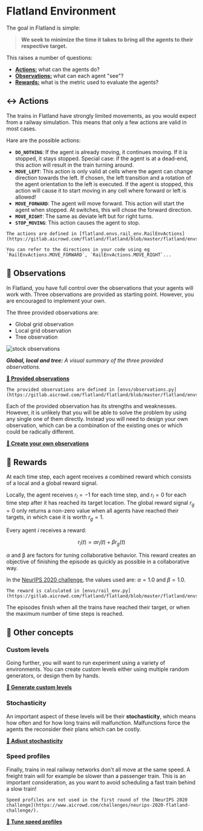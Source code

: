 Flatland Environment
====================

The goal in Flatland is simple:

> **We seek to minimize the time it takes to bring all the agents to their respective target.** 

This raises a number of questions:

- [**Actions:**](#actions) what can the agents do?
- [**Observations:**](#observations) what can each agent "see"?
- [**Rewards:**](#rewards) what is the metric used to evaluate the agents?

↔️ Actions
---

The trains in Flatland have strongly limited movements, as you would expect from a railway simulation. This means that only a few actions are valid in most cases.

Hare are the possible actions:

- **`DO_NOTHING`**:  If the agent is already moving, it continues moving. If it is stopped, it stays stopped. Special case: if the agent is at a dead-end, this action will result in the train turning around.
- **`MOVE_LEFT`**: This action is only valid at cells where the agent can change direction towards the left. If chosen, the left transition and a rotation of the agent orientation to the left is executed. If the agent is stopped, this action will cause it to start moving in any cell where forward or left is allowed!
- **`MOVE_FORWARD`**: The agent will move forward. This action will start the agent when stopped. At switches, this will chose the forward direction.
- **`MOVE_RIGHT`**: The same as deviate left but for right turns.
- **`STOP_MOVING`**: This action causes the agent to stop.

```{admonition} Code reference
The actions are defined in [flatland.envs.rail_env.RailEnvActions](https://gitlab.aicrowd.com/flatland/flatland/blob/master/flatland/envs/rail_env.py#L45).

You can refer to the directions in your code using eg `RailEnvActions.MOVE_FORWARD`, `RailEnvActions.MOVE_RIGHT`...
```

👀 Observations
---

In Flatland, you have full control over the observations that your agents will work with. Three observations are provided as starting point. However, you are encouraged to implement your own.

The three provided observations are:
- Global grid observation
- Local grid observation
- Tree observation

![stock observations](https://i.imgur.com/oo8EIYv.png)

***Global, local and tree:** A visual summary of the three provided observations.*

**[🔗 Provided observations](env/observations)**

```{admonition} Code reference
The provided observations are defined in [envs/observations.py](https://gitlab.aicrowd.com/flatland/flatland/blob/master/flatland/envs/observations.py)
```

Each of the provided observation has its strengths and weaknesses. However, it is unlikely that you will be able to solve the problem by using any single one of them directly. Instead you will need to design your own observation, which can be a combination of the existing ones or which could be radically different.

**[🔗 Create your own observations](env/custom_observations)**


🌟 Rewards
----------

At each time step, each agent receives a combined reward which consists of a local and a global reward signal. 

Locally, the agent receives $r_l = −1$ for each time step, and $r_l = 0$ for each time step after it has reached its target location. The global reward signal $r_g = 0$ only returns a non-zero value when all agents have reached their targets, in which case it is worth $r_g = 1$. 

Every agent $i$ receives a reward:

$$r_i(t) = \alpha r_l(t) + \beta r_g(t)$$

$\alpha$ and β are factors for tuning collaborative behavior. This reward creates an objective of finishing the episode as quickly as possible in a collaborative way.

In the [NeurIPS 2020 challenge](https://www.aicrowd.com/challenges/neurips-2020-flatland-challenge#background), the values used are: $\alpha = 1.0$ and $\beta = 1.0$.

```{admonition} Code reference
The reward is calculated in [envs/rail_env.py](https://gitlab.aicrowd.com/flatland/flatland/blob/master/flatland/envs/rail_env.py)
```

The episodes finish when all the trains have reached their target, or when the maximum number of time steps is reached. 

🚉 Other concepts
-----------------

### Custom levels

Going further, you will want to run experiment using a variety of environments. You can create custom levels either using multiple random generators, or design them by hands.

**[🔗 Generate custom levels](env/level_generation)**

### Stochasticity

An important aspect of these levels will be their **stochasticity**, which means how often and for how long trains will malfunction. Malfunctions force the agents the reconsider their plans which can be costly. 

**[🔗 Adjust stochasticity](env/stochasticity)**

### Speed profiles

Finally, trains in real railway networks don't all move at the same speed. A freight train will for example be slower than a passenger train. This is an important consideration, as you want to avoid scheduling a fast train behind a slow train!

```{note}
Speed profiles are not used in the first round of the [NeurIPS 2020 challenge](https://www.aicrowd.com/challenges/neurips-2020-flatland-challenge/).
```

**[🔗 Tune speed profiles](env/speed_profiles)**